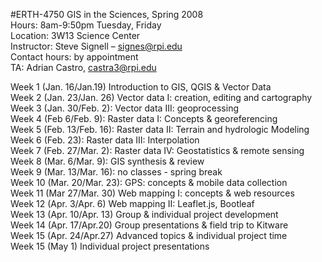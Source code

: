 #ERTH-4750  GIS in the Sciences, Spring 2008  
Hours: 8am-9:50pm Tuesday, Friday  
Location: 3W13 Science Center  
Instructor: Steve Signell – signes@rpi.edu   
Contact hours: by appointment  
TA: Adrian Castro, castra3@rpi.edu   
  
Week 1 (Jan. 16/Jan.19) Introduction to GIS, QGIS & Vector Data  
Week 2 (Jan. 23/Jan. 26) Vector data I: creation, editing and cartography  
Week 3 (Jan. 30/Feb. 2): Vector data III: geoprocessing  
Week 4 (Feb 6/Feb. 9): Raster data I:  Concepts & georeferencing  
Week 5 (Feb. 13/Feb. 16): Raster data II: Terrain and hydrologic Modeling  
Week 6 (Feb. 23): Raster data III: Interpolation  
Week 7 (Feb. 27/Mar. 2): Raster data IV: Geostatistics & remote sensing  
Week 8 (Mar. 6/Mar. 9): GIS synthesis & review  
Week 9 (Mar. 13/Mar. 16): no classes - spring break  
Week 10 (Mar. 20/Mar. 23): GPS: concepts & mobile data collection  
Week 11 (Mar 27/Mar. 30) Web mapping I: concepts & web resources  
Week 12 (Apr. 3/Apr. 6) Web mapping II: Leaflet.js, Bootleaf  
Week 13 (Apr. 10/Apr. 13) Group & individual project development  
Week 14 (Apr. 17/Apr.20) Group presentations & field trip to Kitware     
Week 15 (Apr. 24/Apr.27) Advanced topics & individual project time     
Week 15 (May 1)  Individual project presentations
